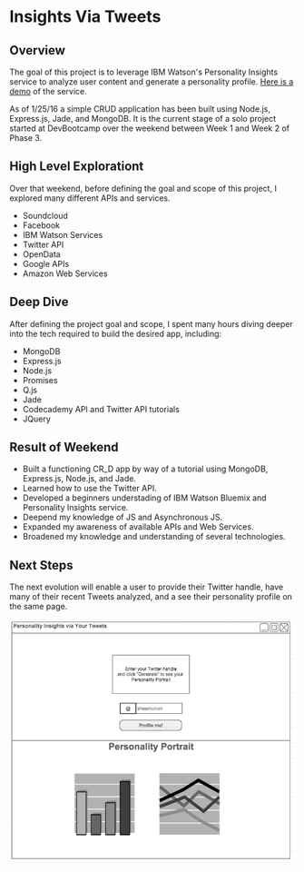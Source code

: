 # Insights Via Tweets

## Overview

The goal of this project is to leverage IBM Watson's Personality Insights service to analyze user content and generate a personality profile. [Here is a demo](https://watson-pi-demo.mybluemix.net/) of the service.

As of 1/25/16 a simple CRUD application has been built using Node.js, Express.js, Jade, and MongoDB. It is the current stage of a solo project started at DevBootcamp over the weekend between Week 1 and Week 2 of Phase 3.

## High Level Explorationt

Over that weekend, before defining the goal and scope of this project, I explored many different APIs and services.

* Soundcloud
* Facebook
* IBM Watson Services
* Twitter API
* OpenData
* Google APIs
* Amazon Web Services

## Deep Dive

After defining the project goal and scope, I spent many hours diving deeper into the tech required to build the desired app, including:

* MongoDB
* Express.js
* Node.js
* Promises
* Q.js
* Jade
* Codecademy API and Twitter API tutorials
* JQuery

## Result of Weekend

* Built a functioning CR_D app by way of a tutorial using MongoDB, Express.js, Node.js, and Jade.
* Learned how to use the Twitter API.
* Developed a beginners understading of IBM Watson Bluemix and Personality Insights service.
* Deepend my knowledge of JS and Asynchronous JS.
* Expanded my awareness of available APIs and Web Services.
* Broadened my knowledge and understanding of several technologies.

## Next Steps

The next evolution will enable a user to provide their Twitter handle, have many of their recent Tweets analyzed, and a see their personality profile on the same page.

![Here is a wireframe.](Insights_via_Tweets.png)
